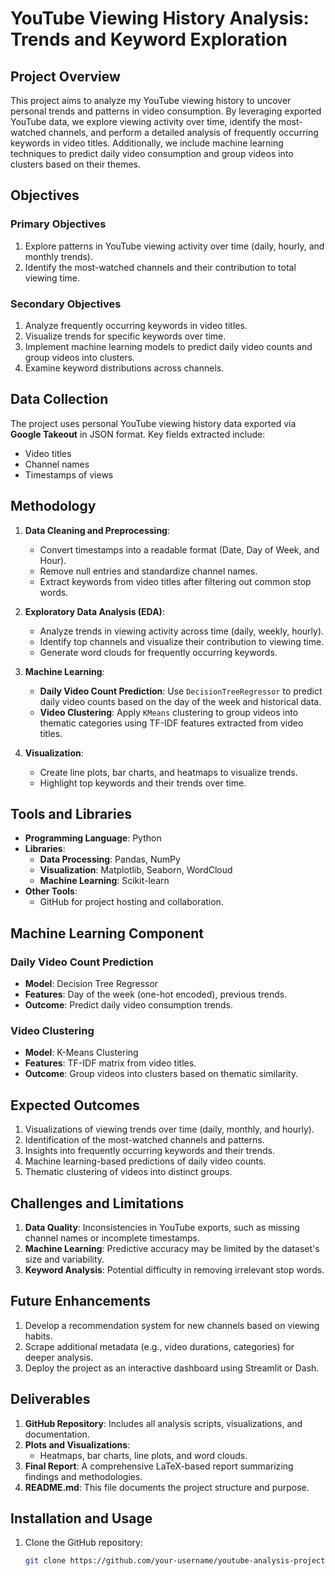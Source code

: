 # YouTube Viewing History Analysis: Trends and Keyword Exploration

## Project Overview
This project aims to analyze my YouTube viewing history to uncover personal trends and patterns in video consumption. By leveraging exported YouTube data, we explore viewing activity over time, identify the most-watched channels, and perform a detailed analysis of frequently occurring keywords in video titles. Additionally, we include machine learning techniques to predict daily video consumption and group videos into clusters based on their themes.

## Objectives
### Primary Objectives
1. Explore patterns in YouTube viewing activity over time (daily, hourly, and monthly trends).
2. Identify the most-watched channels and their contribution to total viewing time.

### Secondary Objectives
1. Analyze frequently occurring keywords in video titles.
2. Visualize trends for specific keywords over time.
3. Implement machine learning models to predict daily video counts and group videos into clusters.
4. Examine keyword distributions across channels.

## Data Collection
The project uses personal YouTube viewing history data exported via **Google Takeout** in JSON format. Key fields extracted include:
- Video titles
- Channel names
- Timestamps of views

## Methodology
1. **Data Cleaning and Preprocessing**:
   - Convert timestamps into a readable format (Date, Day of Week, and Hour).
   - Remove null entries and standardize channel names.
   - Extract keywords from video titles after filtering out common stop words.

2. **Exploratory Data Analysis (EDA)**:
   - Analyze trends in viewing activity across time (daily, weekly, hourly).
   - Identify top channels and visualize their contribution to viewing time.
   - Generate word clouds for frequently occurring keywords.

3. **Machine Learning**:
   - **Daily Video Count Prediction**: Use `DecisionTreeRegressor` to predict daily video counts based on the day of the week and historical data.
   - **Video Clustering**: Apply `KMeans` clustering to group videos into thematic categories using TF-IDF features extracted from video titles.

4. **Visualization**:
   - Create line plots, bar charts, and heatmaps to visualize trends.
   - Highlight top keywords and their trends over time.

## Tools and Libraries
- **Programming Language**: Python
- **Libraries**:
  - **Data Processing**: Pandas, NumPy
  - **Visualization**: Matplotlib, Seaborn, WordCloud
  - **Machine Learning**: Scikit-learn
- **Other Tools**:
  - GitHub for project hosting and collaboration.

## Machine Learning Component
### Daily Video Count Prediction
- **Model**: Decision Tree Regressor
- **Features**: Day of the week (one-hot encoded), previous trends.
- **Outcome**: Predict daily video consumption trends.

### Video Clustering
- **Model**: K-Means Clustering
- **Features**: TF-IDF matrix from video titles.
- **Outcome**: Group videos into clusters based on thematic similarity.

## Expected Outcomes
1. Visualizations of viewing trends over time (daily, monthly, and hourly).
2. Identification of the most-watched channels and patterns.
3. Insights into frequently occurring keywords and their trends.
4. Machine learning-based predictions of daily video counts.
5. Thematic clustering of videos into distinct groups.

## Challenges and Limitations
1. **Data Quality**: Inconsistencies in YouTube exports, such as missing channel names or incomplete timestamps.
2. **Machine Learning**: Predictive accuracy may be limited by the dataset's size and variability.
3. **Keyword Analysis**: Potential difficulty in removing irrelevant stop words.

## Future Enhancements
1. Develop a recommendation system for new channels based on viewing habits.
2. Scrape additional metadata (e.g., video durations, categories) for deeper analysis.
3. Deploy the project as an interactive dashboard using Streamlit or Dash.

## Deliverables
1. **GitHub Repository**: Includes all analysis scripts, visualizations, and documentation.
2. **Plots and Visualizations**:
   - Heatmaps, bar charts, line plots, and word clouds.
3. **Final Report**: A comprehensive LaTeX-based report summarizing findings and methodologies.
4. **README.md**: This file documents the project structure and purpose.

## Installation and Usage
1. Clone the GitHub repository:
   ```bash
   git clone https://github.com/your-username/youtube-analysis-project.git
